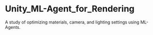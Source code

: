 # Unity_ML-Agent_for_Rendering
A study of optimizing materials, camera, and lighting settings using ML-Agents.
